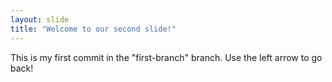 ```yaml
---
layout: slide
title: "Welcome to our second slide!"
---
```

This is my first commit in the "first-branch" branch.
Use the left arrow to go back!
